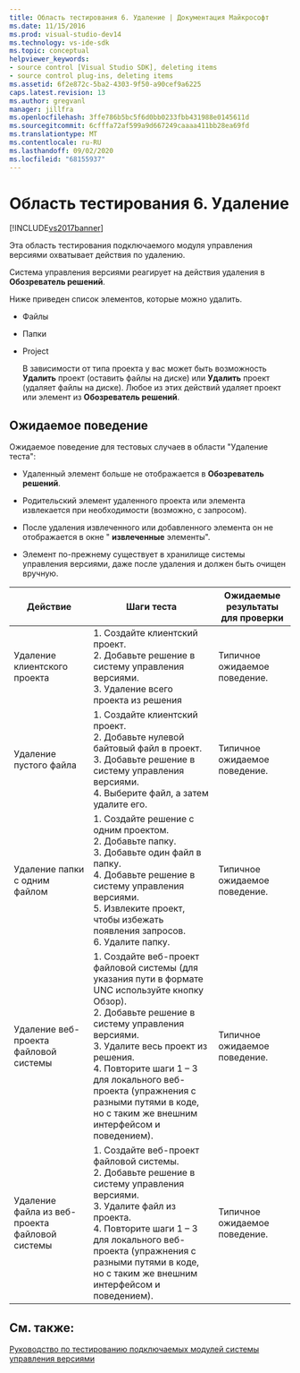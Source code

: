 ```yaml
---
title: Область тестирования 6. Удаление | Документация Майкрософт
ms.date: 11/15/2016
ms.prod: visual-studio-dev14
ms.technology: vs-ide-sdk
ms.topic: conceptual
helpviewer_keywords:
- source control [Visual Studio SDK], deleting items
- source control plug-ins, deleting items
ms.assetid: 6f2e872c-5ba2-4303-9f50-a90cef9a6225
caps.latest.revision: 13
ms.author: gregvanl
manager: jillfra
ms.openlocfilehash: 3ffe786b5bc5f6d0bb0233fbb431988e0145611d
ms.sourcegitcommit: 6cfffa72af599a9d667249caaaa411bb28ea69fd
ms.translationtype: MT
ms.contentlocale: ru-RU
ms.lasthandoff: 09/02/2020
ms.locfileid: "68155937"
---
```

# <a name="test-area-6-delete"></a>Область тестирования 6. Удаление
[!INCLUDE[vs2017banner](../../includes/vs2017banner.md)]

Эта область тестирования подключаемого модуля управления версиями охватывает действия по удалению.  
  
 Система управления версиями реагирует на действия удаления в **Обозреватель решений**.  
  
 Ниже приведен список элементов, которые можно удалить.  
  
- Файлы  
  
- Папки  
  
- Project  
  
  В зависимости от типа проекта у вас может быть возможность **Удалить** проект (оставить файлы на диске) или **Удалить** проект (удаляет файлы на диске). Любое из этих действий удаляет проект или элемент из **Обозреватель решений**.  
  
## <a name="expected-behavior"></a>Ожидаемое поведение  
 Ожидаемое поведение для тестовых случаев в области "Удаление теста":  
  
- Удаленный элемент больше не отображается в **Обозреватель решений**.  
  
- Родительский элемент удаленного проекта или элемента извлекается при необходимости (возможно, с запросом).  
  
- После удаления извлеченного или добавленного элемента он не отображается в окне " **извлеченные** элементы".  
  
- Элемент по-прежнему существует в хранилище системы управления версиями, даже после удаления и должен быть очищен вручную.  
  
|Действие|Шаги теста|Ожидаемые результаты для проверки|  
|------------|----------------|--------------------------------|  
|Удаление клиентского проекта|1. Создайте клиентский проект.<br />2. Добавьте решение в систему управления версиями.<br />3. Удаление всего проекта из решения|Типичное ожидаемое поведение.|  
|Удаление пустого файла|1. Создайте клиентский проект.<br />2. Добавьте нулевой байтовый файл в проект.<br />3. Добавьте решение в систему управления версиями.<br />4. Выберите файл, а затем удалите его.|Типичное ожидаемое поведение.|  
|Удаление папки с одним файлом|1. Создайте решение с одним проектом.<br />2. Добавьте папку.<br />3. Добавьте один файл в папку.<br />4. Добавьте решение в систему управления версиями.<br />5. Извлеките проект, чтобы избежать появления запросов.<br />6. Удалите папку.|Типичное ожидаемое поведение.|  
|Удаление веб-проекта файловой системы|1. Создайте веб-проект файловой системы (для указания пути в формате UNC используйте кнопку Обзор).<br />2. Добавьте решение в систему управления версиями.<br />3. Удалите весь проект из решения.<br />4. Повторите шаги 1 – 3 для локального веб-проекта (упражнения с разными путями в коде, но с таким же внешним интерфейсом и поведением).|Типичное ожидаемое поведение.|  
|Удаление файла из веб-проекта файловой системы|1. Создайте веб-проект файловой системы.<br />2. Добавьте решение в систему управления версиями.<br />3. Удалите файл из проекта.<br />4. Повторите шаги 1 – 3 для локального веб-проекта (упражнения с разными путями в коде, но с таким же внешним интерфейсом и поведением).|Типичное ожидаемое поведение.|  
  
## <a name="see-also"></a>См. также:  
 [Руководство по тестированию подключаемых модулей системы управления версиями](../../extensibility/internals/test-guide-for-source-control-plug-ins.md)
